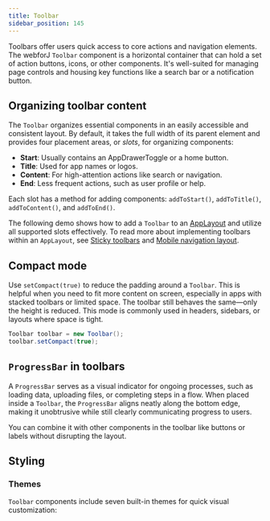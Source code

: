 ```yaml
---
title: Toolbar
sidebar_position: 145
---
```


<DocChip chip="shadow" />
<DocChip chip="name" label="dwc-toolbar" />
<DocChip chip='since' label='24.12' />
<JavadocLink type="toolbar" location="com/webforj/component/layout/toolbar/Toolbar" top='true'/>

Toolbars offer users quick access to core actions and navigation elements. The webforJ `Toolbar` component is a horizontal container that can hold a set of action buttons, icons, or other components. It's well-suited for managing page controls and housing key functions like a search bar or a notification button.

## Organizing toolbar content

The `Toolbar` organizes essential components in an easily accessible and consistent layout. By default, it takes the full width of its parent element and provides four placement areas, or _slots_, for organizing components:

- **Start**: Usually contains an <JavadocLink type="applayout" location="com/webforj/component/layout/applayout/AppDrawerToggle" code='true'>AppDrawerToggle</JavadocLink> or a home button.
- **Title**: Used for app names or logos.
- **Content**: For high-attention actions like search or navigation.
- **End**: Less frequent actions, such as user profile or help.

Each slot has a method for adding components: `addToStart()`, `addToTitle()`, `addToContent()`, and `addToEnd()`.

The following demo shows how to add a `Toolbar` to an [AppLayout](./app-layout) and utilize all supported slots effectively.
To read more about implementing toolbars within an `AppLayout`, see [Sticky toolbars](./app-layout#sticky-toolbars) and [Mobile navigation layout](./app-layout#mobile-navigation-layout).

<AppLayoutViewer
path='/webforj/toolbarslots?' mobile='false'
javaE='https://raw.githubusercontent.com/webforj/webforj-documentation/refs/heads/main/src/main/java/com/webforj/samples/views/toolbar/ToolbarSlotsView.java'
height='300px'
/>

## Compact mode

Use `setCompact(true)` to reduce the padding around a `Toolbar`. This is helpful when you need to fit more content on screen, especially in apps with stacked toolbars or limited space. The toolbar still behaves the same—only the height is reduced. This mode is commonly used in headers, sidebars, or layouts where space is tight.

```java
Toolbar toolbar = new Toolbar();
toolbar.setCompact(true);
```

<AppLayoutViewer path='/webforj/toolbarcompact?' mobile='false'
javaE='https://raw.githubusercontent.com/webforj/webforj-documentation/refs/heads/main/src/main/java/com/webforj/samples/views/toolbar/ToolbarCompactView.java'
/>

## `ProgressBar` in toolbars

A `ProgressBar` serves as a visual indicator for ongoing processes, such as loading data, uploading files, or completing steps in a flow. When placed inside a `Toolbar`, the `ProgressBar` aligns neatly along the bottom edge, making it unobtrusive while still clearly communicating progress to users.

You can combine it with other components in the toolbar like buttons or labels without disrupting the layout.

<AppLayoutViewer path='/webforj/toolbarprogressbar?' mobile='false'
javaE='https://raw.githubusercontent.com/webforj/webforj-documentation/refs/heads/main/src/main/java/com/webforj/samples/views/toolbar/ToolbarProgressbarView.java'
/>

## Styling

### Themes

`Toolbar` components include <JavadocLink type="foundation" location="com/webforj/component/Theme">seven built-in themes</JavadocLink> for quick visual customization:

<ComponentDemo 
path='/webforj/toolbartheme?'
javaE='https://raw.githubusercontent.com/webforj/webforj-documentation/refs/heads/main/src/main/java/com/webforj/samples/views/toolbar/ToolbarThemeView.java' 
height = '475px'
/>

<TableBuilder name="Toolbar" />
